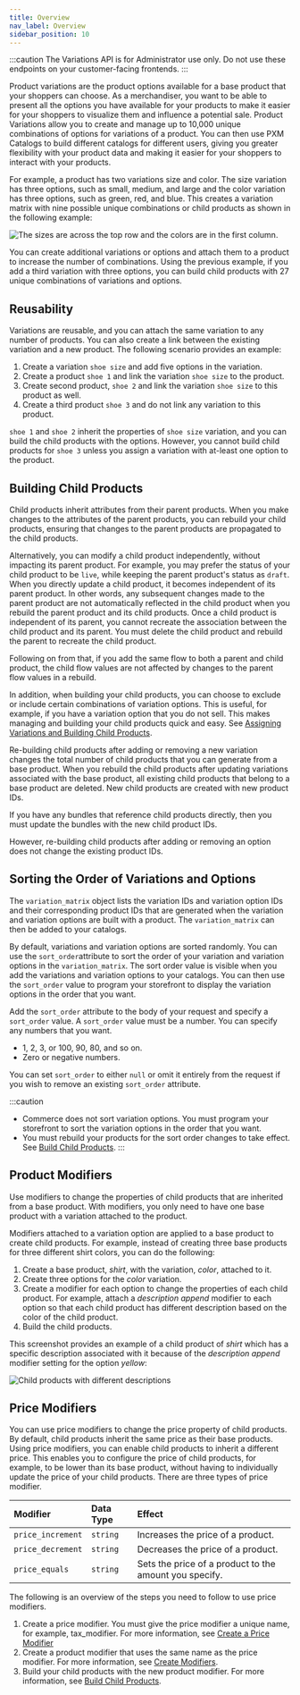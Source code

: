 ```yaml
---
title: Overview
nav_label: Overview
sidebar_position: 10
---
```


:::caution
The Variations API is for Administrator use only. Do not use these endpoints on your customer-facing frontends.
:::

Product variations are the product options available for a base product that your shoppers can choose. As a merchandiser, you want to be able to present all the options you have available for your products to make it easier for your shoppers to visualize them and influence a potential sale. Product Variations allow you to create and manage up to 10,000 unique combinations of options for variations of a product. You can then use PXM Catalogs to build different catalogs for different users, giving you greater flexibility with your product data and making it easier for your shoppers to interact with your products. 

For example, a product has two variations size and color. The size variation has three options, such as small, medium, and large and the color variation has three options, such as green, red, and blue. This creates a variation matrix with nine possible unique combinations or child products as shown in the following example:

![The sizes are across the top row and the colors are in the first column.](/assets/product-variations-1.png)

You can create additional variations or options and attach them to a product to increase the number of combinations. Using the previous example, if you add a third variation with three options, you can build child products with 27 unique combinations of variations and options.

## Reusability

Variations are reusable, and you can attach the same variation to any number of products. You can also create a link between the existing variation and a new product. The following scenario provides an example:

1. Create a variation `shoe size` and add five options in the variation.
1. Create a product `shoe 1` and link the variation `shoe size` to the product.
1. Create second product, `shoe 2` and link the variation `shoe size` to this product as well.
1. Create a third product `shoe 3` and do not link any variation to this product.

`shoe 1` and `shoe 2` inherit the properties of `shoe size` variation, and you can build the child products with the options. However, you cannot build child products for `shoe 3` unless you assign a variation with at-least one option to the product.

## Building Child Products

Child products inherit attributes from their parent products. When you make changes to the attributes of the parent products, you can rebuild your child products, ensuring that changes to the parent products are propagated to the child products.

Alternatively, you can modify a child product independently, without impacting its parent product. For example, you may prefer the status of your child product to be `live`, while keeping the parent product's status as `draft`. When you directly update a child product, it becomes independent of its parent product. In other words, any subsequent changes made to the parent product are not automatically reflected in the child product when you rebuild the parent product and its child products. Once a child product is independent of its parent, you cannot recreate the association between the child product and its parent. You must delete the child product and rebuild the parent to recreate the child product.

Following on from that, if you add the same flow to both a parent and child product, the child flow values are not affected by changes to the parent flow values in a rebuild.

In addition, when building your child products, you can choose to exclude or include certain combinations of variation options. This is useful, for example, if you have a variation option that you do not sell. This makes managing and building your child products quick and easy. See [Assigning Variations and Building Child Products](/docs/pxm/products/pxm-products-commerce-manager/assign-variations-build-child-products).

Re-building child products after adding or removing a new variation changes the total number of child products that you can generate from a base product. When you rebuild the child products after updating variations associated with the base product, all existing child products that belong to a base product are deleted. New child products are created with new product IDs. 

If you have any bundles that reference child products directly, then you must update the bundles with the new child product IDs.

However, re-building child products after adding or removing an option does not change the existing product IDs.

## Sorting the Order of Variations and Options

The `variation_matrix` object lists the variation IDs and variation option IDs and their corresponding product IDs that are generated when the variation and variation options are built with a product. The `variation_matrix` can then be added to your catalogs.

By default, variations and variation options are sorted randomly. You can use the `sort_order`attribute to sort the order of your variation and variation options in the `variation_matrix`. The sort order value is visible when you add the variations and variation options to your catalogs. You can then use the `sort_order` value to program your storefront to display the variation options in the order that you want.

Add the `sort_order` attribute to the body of your request and specify a `sort_order` value. A `sort_order` value must be a number. You can specify any numbers that you want.

- 1, 2, 3, or 100, 90, 80, and so on.
- Zero or negative numbers.

You can set `sort_order` to either `null` or omit it entirely from the request if you wish to remove an existing `sort_order` attribute.

:::caution
- Commerce does not sort variation options. You must program your storefront to sort the variation options in the order that you want.
- You must rebuild your products for the sort order changes to take effect. See [Build Child Products](/docs/pxm/products/pxm-product-variations/child-products-api/build-child-products).
:::

## Product Modifiers

Use modifiers to change the properties of child products that are inherited from a base product. With modifiers, you only need to have one base product with a variation attached to the product.

Modifiers attached to a variation option are applied to a base product to create child products. For example, instead of creating three base products for three different shirt colors, you can do the following:

1. Create a base product, *shirt*, with the variation, *color*, attached to it.
1. Create three options for the *color* variation.
1. Create a modifier for each option to change the properties of each child product. For example, attach a *description append* modifier to each option so that each child product has different description based on the color of the child product.
1. Build the child products.

This screenshot provides an example of a child product of *shirt* which has a specific description associated with it because of the *description append* modifier setting for the option *yellow*:

![Child products with different descriptions](/assets/modifier-description-append.png)

## Price Modifiers

You can use price modifiers to change the price property of child products. By default, child products inherit the same price as their base products. Using price modifiers, you can enable child products to inherit a different price. This enables you to configure the price of child products, for example, to be lower than its base product, without having to individually update the price of your child products. There are three types of price modifier.

Modifier | Data Type | Effect |
| :--- | :--- | :--- |
| `price_increment` | `string` | Increases the price of a product. |
| `price_decrement` | `string` | Decreases the price of a product. |
| `price_equals` | `string` | Sets the price of a product to the amount you specify. |

The following is an overview of the steps you need to follow to use price modifiers.

1. Create a price modifier. You must give the price modifier a unique name, for example, tax_modifier. For more information, see [Create a Price Modifier](/docs/pxm/pricebooks/pxm-pricebooks-modifiers/create-a-price-modifier)
1. Create a product modifier that uses the same name as the price modifier. For more information, see [Create Modifiers](/docs/pxm/pricebooks/pxm-pricebooks-modifiers/create-a-price-modifier).
1. Build your child products with the new product modifier. For more information, see [Build Child Products](/docs/pxm/products/pxm-product-variations/build-pxm-variations).
